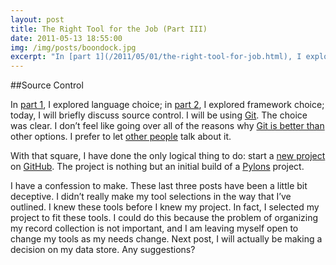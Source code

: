 ```yaml
---
layout: post
title: The Right Tool for the Job (Part III)
date: 2011-05-13 18:55:00
img: /img/posts/boondock.jpg
excerpt: "In [part 1](/2011/05/01/the-right-tool-for-job.html), I explored language choice; in [part 2](/2011/05/10/the-right-tool-for-job-part-2.html), I explored framework choice; today, I will briefly discuss source control."
---
```

##Source Control

In [part 1](/2011/05/01/the-right-tool-for-job.html), I explored language
choice; in [part 2](/2011/05/10/the-right-tool-for-job-part-2.html), I explored
framework choice; today, I will briefly discuss source control. I will be using
[Git](http://git-scm.com/). The choice was clear. I don&#8217;t feel like going
over all of the reasons why [Git is better than](http://whygitisbetterthanx.com/)
other options. I prefer to let [other people](http://www.youtube.com/watch?v=4XpnKHJAok8)
talk about it.

With that square, I have done the only logical thing to do: start a
[new project](http://jessecarl.github.io/pyFidelity/) on [GitHub](http://github.com/).
The project is nothing but an initial build of a [Pylons](http://pylonsproject.org/)
project.

I have a confession to make. These last three posts have been a little bit deceptive.
I didn&#8217;t really make my tool selections in the way that I&#8217;ve outlined.
I knew these tools before I knew my project. In fact, I selected my project to
fit these tools. I could do this because the problem of organizing my record
collection is not important, and I am leaving myself open to change my tools as
my needs change. Next post, I will actually be making a decision on my data store.
Any suggestions?

